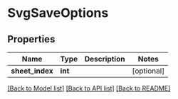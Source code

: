 # SvgSaveOptions

## Properties
Name | Type | Description | Notes
------------ | ------------- | ------------- | -------------
**sheet_index** | **int** |  | [optional] 

[[Back to Model list]](../README.md#documentation-for-models) [[Back to API list]](../README.md#documentation-for-api-endpoints) [[Back to README]](../README.md)



